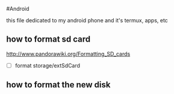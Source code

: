 #Android

this file dedicated to my android phone and it's termux, apps, etc

## how to format sd card
http://www.pandorawiki.org/Formatting_SD_cards

- [ ] format storage/extSdCard

## how to format the new disk
